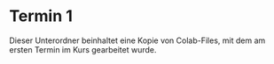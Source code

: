 # Termin 1

Dieser Unterordner beinhaltet eine Kopie von Colab-Files, mit dem am ersten Termin im Kurs gearbeitet wurde.
